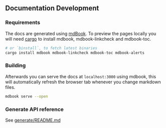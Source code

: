## Documentation Development

### Requirements

The docs are generated using [mdBook](https://github.com/rust-lang/mdBook). To preview the pages locally you will need [cargo](https://doc.rust-lang.org/cargo/getting-started/installation.html) to install mdbook, mdbook-linkcheck and mdbook-toc. 

```sh
# or `binstall`, to fetch latest binaries
cargo install mdbook mdbook-linkcheck mdbook-toc mdbook-alerts
```

### Building

Afterwards you can serve the docs at `localhost:3000` using mdbook, this will automatically refresh the browser tab whenever you change markdown files.

```sh
mdbook serve --open
```

### Generate API reference

See [generate/README.md](./generate/README.md)